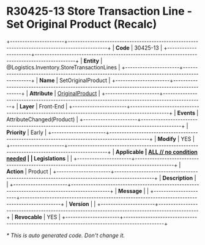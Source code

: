 ﻿---
erp.type: front-end-business-rule
erp.entity: Logistics.Inventory.StoreTransactionLines
---

# R30425-13 Store Transaction Line - Set Original Product (Recalc)
+----------------------+----------------------------------------------------------------------------------------------+
| **Code**             | 30425-13                                                                                     |
+----------------------+----------------------------------------------------------------------------------------------+
| **Entity**           | @Logistics.Inventory.StoreTransactionLines                                                   |
+----------------------+----------------------------------------------------------------------------------------------+
| **Name**             | SetOriginalProduct                                                                           |
+----------------------+----------------------------------------------------------------------------------------------+
| **Attribute**        | [OriginalProduct](../entities/Logistics.Inventory.StoreTransactionLines.md#originalproduct)  |
+----------------------+----------------------------------------------------------------------------------------------+
| **Layer**            | Front-End                                                                                    |
+----------------------+----------------------------------------------------------------------------------------------+
| **Events**           | AttributeChanged(Product)                                                                    |
+----------------------+----------------------------------------------------------------------------------------------+
| **Priority**         | Early                                                                                        |
+----------------------+----------------------------------------------------------------------------------------------+
| **Modify**           | YES                                                                                          |
+----------------------+----------------------------------------------------------------------------------------------+
| **Applicable         | [ALL // no condition needed](xref:applicable-legislations)                                   |
| Legislations**       |                                                                                              |
+----------------------+----------------------------------------------------------------------------------------------+
| **Action**           | Product                                                                                      |
+----------------------+----------------------------------------------------------------------------------------------+
| **Description**      |                                                                                              |
+----------------------+----------------------------------------------------------------------------------------------+
| **Message**          |                                                                                              |
+----------------------+----------------------------------------------------------------------------------------------+
| **Version**          |                                                                                              |
+----------------------+----------------------------------------------------------------------------------------------+
| **Revocable**        | YES                                                                                          |
+----------------------+----------------------------------------------------------------------------------------------+

*\* This is auto generated code. Don't change it.*
